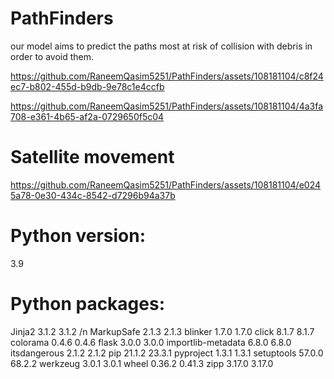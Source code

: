 # PathFinders
our model aims to predict the paths most at risk of collision with debris in order to avoid them.


https://github.com/RaneemQasim5251/PathFinders/assets/108181104/c8f24ec7-b802-455d-b9db-9e78c1e4ccfb


https://github.com/RaneemQasim5251/PathFinders/assets/108181104/4a3fa708-e361-4b65-af2a-0729650f5c04

# Satellite movement

https://github.com/RaneemQasim5251/PathFinders/assets/108181104/e0245a78-0e30-434c-8542-d7296b94a37b

# Python version:

3.9

# Python packages:
Jinja2	3.1.2	3.1.2 /n
MarkupSafe	2.1.3	2.1.3
blinker	1.7.0	1.7.0
click	8.1.7	8.1.7
colorama	0.4.6	0.4.6
flask	3.0.0	3.0.0
importlib-metadata	6.8.0	6.8.0
itsdangerous	2.1.2	2.1.2
pip	21.1.2	23.3.1
pyproject	1.3.1	1.3.1
setuptools	57.0.0	68.2.2
werkzeug	3.0.1	3.0.1
wheel	0.36.2	0.41.3
zipp	3.17.0	3.17.0

